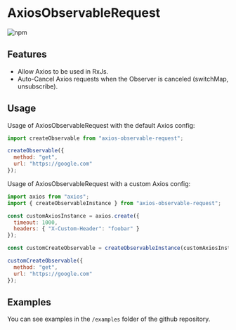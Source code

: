 # AxiosObservableRequest

![npm](https://img.shields.io/npm/v/axios-observable-request.svg)

## Features

- Allow Axios to be used in RxJs.
- Auto-Cancel Axios requests when the Observer is canceled (switchMap, unsubscribe).

## Usage

Usage of AxiosObservableRequest with the default Axios config:

```javascript
import createObservable from "axios-observable-request";

createObservable({
  method: "get",
  url: "https://google.com"
});
```

Usage of AxiosObservableRequest with a custom Axios config:

```javascript
import axios from "axios";
import { createObservableInstance } from "axios-observable-request";

const customAxiosInstance = axios.create({
  timeout: 1000,
  headers: { "X-Custom-Header": "foobar" }
});

const customCreateObservable = createObservableInstance(customAxiosInstance);

customCreateObservable({
  method: "get",
  url: "https://google.com"
});
```

## Examples

You can see examples in the `/examples` folder of the github repository.
